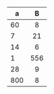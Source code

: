 |  a     |  B  |
|--------|:----:|
| 60     | 8    |
| 7      |   21 |
| 14     |   6  |
| 1      | 556  |
| 28     |  9   |
| 800    |  8   |
